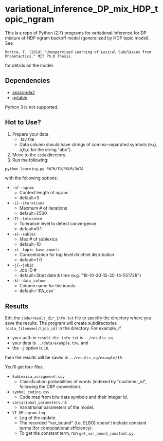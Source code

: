 # variational_inference_DP_mix_HDP_topic_ngram
This is a repo of Python (2.7) programs for variational inference for DP mixture of HDP ngram backoff model (generalized by HDP topic model).
See

	Morita, T. (2018) "Unsupervised Learning of Lexical Subclasses from Phonotactics." MIT Ph.D Thesis.

for details on the model.

## Dependencies

- [anaconda2](https://www.anaconda.com/download/)
- [pytable](https://www.pytables.org/usersguide/installation.html)

Python 3 is not supported.

## Hot to Use?

1. Prepare your data.
	- .tsv file
	- Data column should have strings of comma-separated symbols (e.g. a,b,c for the string "abc").
2. Move to the `code` directory.
2. Run the following:
```bash
python learning.py PATH/TO/YOUR/DATA
```
with the following options:

- `-n`/`--ngram`
	- Context length of ngram
	- default=3
- `-i`/`--iterations`
	- Maxmum # of iterations
	- default=2500
- `-T`/`--tolerance`
	- Tolerance level to detect convergence
	- default=0.1
- `-s`/`--sublex`
	- Max # of sublexica
	- default=10
- `-c`/`--topic_base_counts`
	- Concentration for top level dirichlet distribution
	- default=1.0
- `-j`/`--jobid`
	- Job ID #
	- default=Start date & time (e.g. "18-10-20-12-30-14-551728")
- `-k`/`--data_column`
	- Column name for the inputs
	- default='IPA_csv'

## Results

Edit the `code/result_dir_info.txt` file to specify the directory where you save the results.
The program will create subdirectories `[data_filename]/[job_id]` in the directory.
For example, if

- your path in `result_dir_info.txt` is `../results_eg`
- your data is `../data/example.tsv`, and
- the `-j` option is `10`,

then the results will be saved in `../results_eg/example/10`.

You'll get four files.
- `SubLexica_assignment.csv`
	- Classification probabilities of words (indexed by "customer_id", following the CRP convention).
- `symbol_coding.csv`
	- Code map from b/w data symbols and their integer id.
- `variational_parameters.h5`
	- Variatrional parameters of the model.
- `VI_DP_ngram.log`
	- Log of the update.
	- The recorded "var_bound" (i.e. ELBO) doesn't include constant terms (for computational efficiency).
	- To get the constant term, run `get_var_bound_constant.py`.
